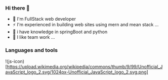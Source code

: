 ### Hi there 👋

- 🔭 I'm FullStack web developer
- ⚡ I'm experienced in building web sites using mern and mean stack ...
- 🤔 i have knowledge in springBoot and python
- 👯 I like team work ...

### Languages and tools

!(js-icon)[https://upload.wikimedia.org/wikipedia/commons/thumb/9/99/Unofficial_JavaScript_logo_2.svg/1024px-Unofficial_JavaScript_logo_2.svg.png]
